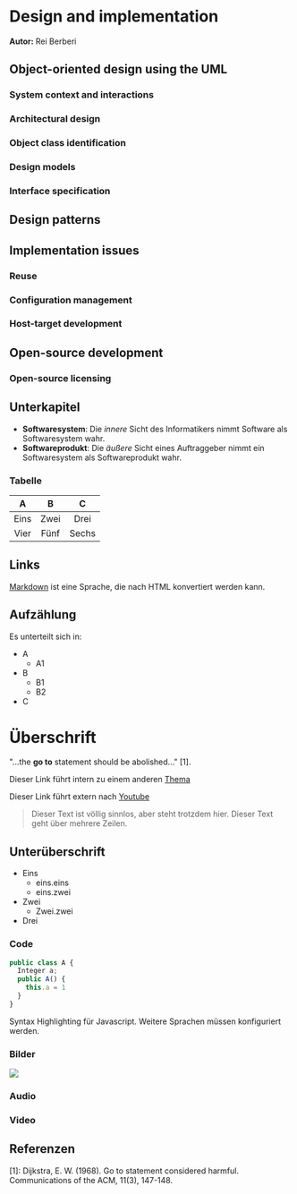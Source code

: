# Design and implementation

**Autor:** Rei Berberi

## Object-oriented design using the UML

### System context and interactions

### Architectural design

### Object class identification

### Design models

### Interface specification

## Design patterns

## Implementation issues

### Reuse

### Configuration management

### Host-target development

## Open-source development

### Open-source licensing

## Unterkapitel

- **Softwaresystem**:
  Die _innere_ Sicht des Informatikers nimmt Software als Softwaresystem wahr.
- **Softwareprodukt**: Die _äußere_ Sicht eines Auftraggeber nimmt ein Softwaresystem als Softwareprodukt wahr.

### Tabelle

|  A   |  B   |   C   |
| :--: | :--: | :---: |
| Eins | Zwei | Drei  |
| Vier | Fünf | Sechs |

## Links

[Markdown] ist eine Sprache, die nach HTML konvertiert werden kann.

[markdown]: http://daringfireball.net/projects/markdown/

## Aufzählung

Es unterteilt sich in:

- A
  - A1
- B
  - B1
  - B2
- C

# Überschrift

"...the **go to** statement should be abolished..." [1].

Dieser Link führt intern zu einem anderen [Thema](qualitaet/README)

Dieser Link führt extern nach [Youtube](https://www.youtube.com/)

> Dieser Text ist völlig sinnlos, aber steht trotzdem hier. Dieser Text geht über mehrere Zeilen.

## Unterüberschrift

- Eins
  - eins.eins
  - eins.zwei
- Zwei
  - Zwei.zwei
- Drei

### Code

```javascript
public class A {
  Integer a;
  public A() {
    this.a = 1
  }
}
```

Syntax Highlighting für Javascript. Weitere Sprachen müssen konfiguriert werden.

### Bilder

![](media/image.jpg)

### Audio

[](media/sample.mp3 ":include")

### Video

[](media/sample.mp4 ":include")

## Referenzen

[1]: Dijkstra, E. W. (1968). Go to statement considered harmful.
Communications of the ACM, 11(3), 147-148.
